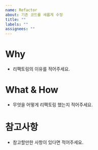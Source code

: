 ```yaml
---
name: Refactor
about: 기존 코드를 새롭게 수정
title: ""
labels: ""
assignees: ""
---
```


# Why

- 리팩토링의 이유를 적어주세요.

# What & How

- 무엇을 어떻게 리팩토링 했는지 적어주세요.

# 참고사항

- 참고할만한 사항이 있다면 적어주세요.
